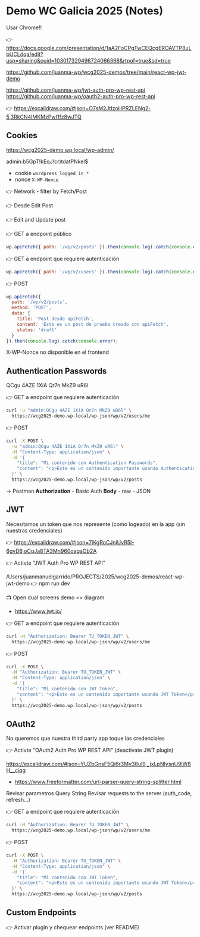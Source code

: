 # Demo WC Galicia 2025 (Notes)

Usar Chrome!! 

👉 https://docs.google.com/presentation/d/1aA2FoCPgTwCEQcgEROAVTP8uLbUCLdqa/edit?usp=sharing&ouid=103017329496724066368&rtpof=true&sd=true


https://github.com/juanma-wp/wcg2025-demos/tree/main/react-wp-jwt-demo

https://github.com/juanma-wp/jwt-auth-pro-wp-rest-api
https://github.com/juanma-wp/oauth2-auth-pro-wp-rest-api

👉 https://excalidraw.com/#json=O7sM2JtIzoHPRZLENg2-5,3RkCN4lMKMzPwI1fz8wJTQ

## Cookies

https://wcg2025-demo.wp.local/wp-admin/

admin:b5GpT!kEqJ!cr)tdatPNkel$

- cookie `wordpress_logged_in_*`
- nonce `X-WP-Nonce`

👉 Network - filter by Fetch/Post

👉 Desde Edit Post

👉 Edit and Update post

👉 GET a endpoint público
```js
wp.apiFetch({ path: '/wp/v2/posts' }).then(console.log).catch(console.error);

```

👉 GET a endpoint que requiere autenticación
```js
wp.apiFetch({ path: '/wp/v2/users' }).then(console.log).catch(console.error);
```

👉 POST
```js
wp.apiFetch({
  path: '/wp/v2/posts',
  method: 'POST',
  data: {
    title: 'Post desde apiFetch',
    content: 'Este es un post de prueba creado con apiFetch',
    status: 'draft'
  }
}).then(console.log).catch(console.error);
```

X-WP-Nonce no disponible en el frontend

## Authentication Passwords

QCgu 4AZE 1XiA Qr7n MkZ9 uR6l

👉 GET a endpoint que requiere autenticación
```bash
curl -u "admin:QCgu 4AZE 1XiA Qr7n MkZ9 uR6l" \
  https://wcg2025-demo.wp.local/wp-json/wp/v2/users/me
```

👉 POST
```bash
curl -X POST \
  -u "admin:QCgu 4AZE 1XiA Qr7n MkZ9 uR6l" \
  -H "Content-Type: application/json" \
  -d '{
    "title": "Mi contenido con Authentication Passwords",
    "content": "<p>Este es un contenido importante usando Authentication Passwords</p>"
  }' \
  https://wcg2025-demo.wp.local/wp-json/wp/v2/posts
```

→ Postman
**Authorization** - Basic Auth
**Body** - raw - JSON

## JWT

Necesitamos un token que nos represente (como logeado) en la app (sin nuestras credenciales)

👉 https://excalidraw.com/#json=7jKgRoCJniUvR5I-6gvD6,oCqJa8TA3Mn960oagaOb2A

👉 Activte "JWT Auth Pro WP REST API"

/Users/juanmanuelgarrido/PROJECTS/2025/wcg2025-demos/react-wp-jwt-demo
👉 npm run dev 

📺 Open dual screens demo <> diagram

- https://www.jwt.io/

👉 GET a endpoint que requiere autenticación
```bash
curl -H "Authorization: Bearer TU_TOKEN_JWT" \
  https://wcg2025-demo.wp.local/wp-json/wp/v2/users/me
```

👉 POST
```bash
curl -X POST \
  -H "Authorization: Bearer TU_TOKEN_JWT" \
  -H "Content-Type: application/json" \
  -d '{
    "title": "Mi contenido con JWT Token",
    "content": "<p>Este es un contenido importante usando JWT Token</p>"
  }' \
  https://wcg2025-demo.wp.local/wp-json/wp/v2/posts
```


## OAuth2

No queremos que nuestra third party app toque las credenciales


👉 Activte "OAuth2 Auth Pro WP REST API" (deactivate JWT plugin)

https://excalidraw.com/#json=YUZbGnsF5Qi6r3Mv38ul9,_jxLpNIysnU9lW8H__ciqg


- https://www.freeformatter.com/url-parser-query-string-splitter.html

Revisar parametros Query String
Revisar requests to the server (auth_code, refresh...)

👉 GET a endpoint que requiere autenticación
```bash
curl -H "Authorization: Bearer TU_TOKEN_JWT" \
  https://wcg2025-demo.wp.local/wp-json/wp/v2/users/me
```

👉 POST
```bash
curl -X POST \
  -H "Authorization: Bearer TU_TOKEN_JWT" \
  -H "Content-Type: application/json" \
  -d '{
    "title": "Mi contenido con JWT Token",
    "content": "<p>Este es un contenido importante usando JWT Token</p>"
  }' \
  https://wcg2025-demo.wp.local/wp-json/wp/v2/posts
```


## Custom Endpoints

👉 Activar plugin y chequear endpoints (ver README)